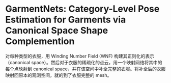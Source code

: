 # GarmentNets: Category-Level Pose Estimation for Garments via Canonical Space Shape Complemention
对每种类型的衣服，用 Winding Number Field (WNF) 构建其正则化的表示（canonical space）。然后对于衣服的稀疏化的点云，用一个映射网络将其中的每个点映射到 canonical space，并在该空间中补全完整的衣服。将补全后的衣服映射回原本的观测空间，就的到了衣服完整的 mesh。
